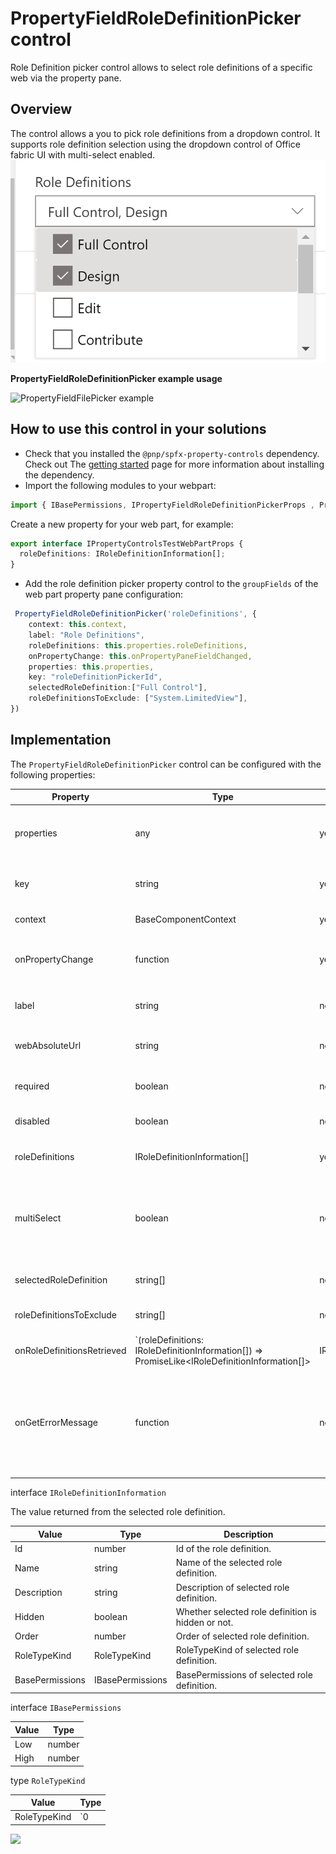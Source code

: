 # PropertyFieldRoleDefinitionPicker control

Role Definition picker control allows to select role definitions of a specific web via the property pane.


## Overview
The control allows a you to pick role definitions from a dropdown control. It supports role definition selection using the dropdown control of Office fabric UI with multi-select enabled. 
![Role Definition Picker overview](../assets/roleDef1.png)


**PropertyFieldRoleDefinitionPicker example usage**

![PropertyFieldFilePicker example](../assets/roleDefPicker1.gif)

## How to use this control in your solutions

- Check that you installed the `@pnp/spfx-property-controls` dependency. Check out The [getting started](../../#getting-started) page for more information about installing the dependency.
- Import the following modules to your webpart:

```TypeScript
import { IBasePermissions, IPropertyFieldRoleDefinitionPickerProps , PropertyFieldRoleDefinitionPicker, RoleTypeKind , IRoleDefinitionInformation  } from "@pnp/spfx-property-controls/lib/PropertyFieldRoleDefinitionPicker";
```

Create a new property for your web part, for example:

```TypeScript
export interface IPropertyControlsTestWebPartProps {
  roleDefinitions: IRoleDefinitionInformation[];
}
```

- Add the role definition picker property control to the `groupFields` of the web part property pane configuration:

```TypeScript
 PropertyFieldRoleDefinitionPicker('roleDefinitions', {
    context: this.context,
    label: "Role Definitions",
    roleDefinitions: this.properties.roleDefinitions,
    onPropertyChange: this.onPropertyPaneFieldChanged,
    properties: this.properties,
    key: "roleDefinitionPickerId",
    selectedRoleDefinition:["Full Control"],
    roleDefinitionsToExclude: ["System.LimitedView"],
})
```

## Implementation

The `PropertyFieldRoleDefinitionPicker` control can be configured with the following properties:

| Property | Type | Required | Description |
| ---- | ---- | ---- | ---- |
| properties | any | yes | Parent web part properties, this object is used to update the property value.  |
| key | string | yes | A unique key that indicates the identity of this control. |
| context | BaseComponentContext | yes | Current webpart context. |
| onPropertyChange | function | yes | Defines a onPropertyChange function to raise when the data gets changed. |
| label | string | no | Specifies the text describing the role definition picker. |
| webAbsoluteUrl | string | no | Absolute Web Url of target site (user requires permissions) |
| required | boolean | no | Sets the label to inform that the value is required. |
| disabled | boolean | no | Specifies if the picker button is disabled |
| roleDefinitions | IRoleDefinitionInformation[] | yes | The value of selected role defintions
| multiSelect | boolean | no | Specify if you want to have a single or multi-select role definition picker. By default this is set to `true` (multi-select role picker). |
| selectedRoleDefinition | string[] | no | Pre-selected role definitions for the picker control
| roleDefinitionsToExclude | string[] | no | Role definitions to be excluded from the picker control
| onRoleDefinitionsRetrieved | `(roleDefinitions: IRoleDefinitionInformation[]) => PromiseLike<IRoleDefinitionInformation[]> | IRoleDefinitionInformation[]` | no | Callback that is called before the dropdown is populated. |
| onGetErrorMessage | function | no | The method is used to get the validation error message and determine whether the input value is valid or not. See [this documentation](https://dev.office.com/sharepoint/docs/spfx/web-parts/guidance/validate-web-part-property-values) to learn how to use it. |


interface `IRoleDefinitionInformation`

The value returned from the selected role definition.

| Value | Type | Description |
| ---- | ---- | ---- |
| Id | number | Id of the role definition. |
| Name | string | Name of the selected role definition. |
| Description | string | Description of selected role definition. |
| Hidden | boolean | Whether selected role definition is hidden or not. |
| Order | number | Order of selected role definition. |
| RoleTypeKind | RoleTypeKind | RoleTypeKind of selected role definition. |
| BasePermissions | IBasePermissions | BasePermissions of selected role definition. |

interface `IBasePermissions`

| Value | Type |
| ---- | ---- |
| Low | number | 
| High | number |

type `RoleTypeKind`

| Value | Type |
| ---- | ---- |
| RoleTypeKind | `0 | 1 | 2 | 3 | 4 | 5 | 6 | 7` |

![](https://telemetry.sharepointpnp.com/sp-dev-fx-property-controls/wiki/PropertyFieldRoleDefinitionPicker)
